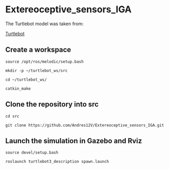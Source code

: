 # Extereoceptive_sensors_IGA

The Turtlebot model was taken from:

[Turtlebot](https://github.com/turtlebot/turtlebot)

## Create a workspace

`source /opt/ros/melodic/setup.bash`

`mkdir -p ~/turtlebot_ws/src`

`cd ~/turtlebot_ws/`

`catkin_make`

## Clone the repository into src

`cd src`

`git clone https://github.com/Andres12V/Extereoceptive_sensors_IGA.git`

## Launch the simulation in Gazebo and Rviz

`source devel/setup.bash`

`roslaunch turtlebot3_description spawn.launch`
